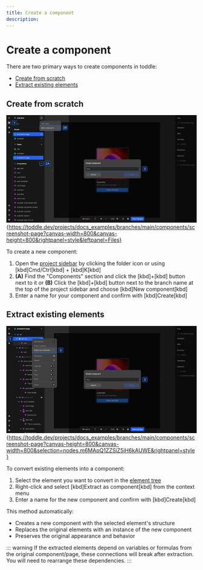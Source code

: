 ```yaml
---
title: Create a component
description:
---
```


# Create a component
There are two primary ways to create components in toddle:
- [Create from scratch](#create-from-scratch)
- [Extract existing elements](#extract-existing-elements)

## Create from scratch

![Create from scratch|16/9](create-from-scratch.webp){https://toddle.dev/projects/docs_examples/branches/main/components/screenshot-page?canvas-width=800&canvas-height=800&rightpanel=style&leftpanel=Files}

To create a new component:
1. Open the [project sidebar](/the-editor/project-sidebar) by clicking the folder icon or using [kbd]Cmd/Ctrl[kbd] + [kbd]K[kbd]
2. **(A)** Find the "Components" section and click the [kbd]+[kbd] button next to it or
   **(B)** Click the [kbd]+[kbd] button next to the branch name at the top of the project sidebar and choose [kbd]New component[kbd] 
3. Enter a name for your component and confirm with [kbd]Create[kbd]

## Extract existing elements

![Extract as component|16/9](extract-as-component.webp){https://toddle.dev/projects/docs_examples/branches/main/components/screenshot-page?canvas-height=800&canvas-width=800&selection=nodes.m6MApQ1ZZSiZ5iH6kAUWE&rightpanel=style}

To convert existing elements into a component:
1. Select the element you want to convert in the [element tree](/the-editor/element-tree)
2. Right-click and select [kbd]Extract as component[kbd] from the context menu
3. Enter a name for the new component and confirm with [kbd]Create[kbd]

This method automatically:
- Creates a new component with the selected element's structure
- Replaces the original elements with an instance of the new component
- Preserves the original appearance and behavior

::: warning
If the extracted elements depend on variables or formulas from the original component/page, these connections will break after extraction. You will need to rearrange these dependencies.
:::